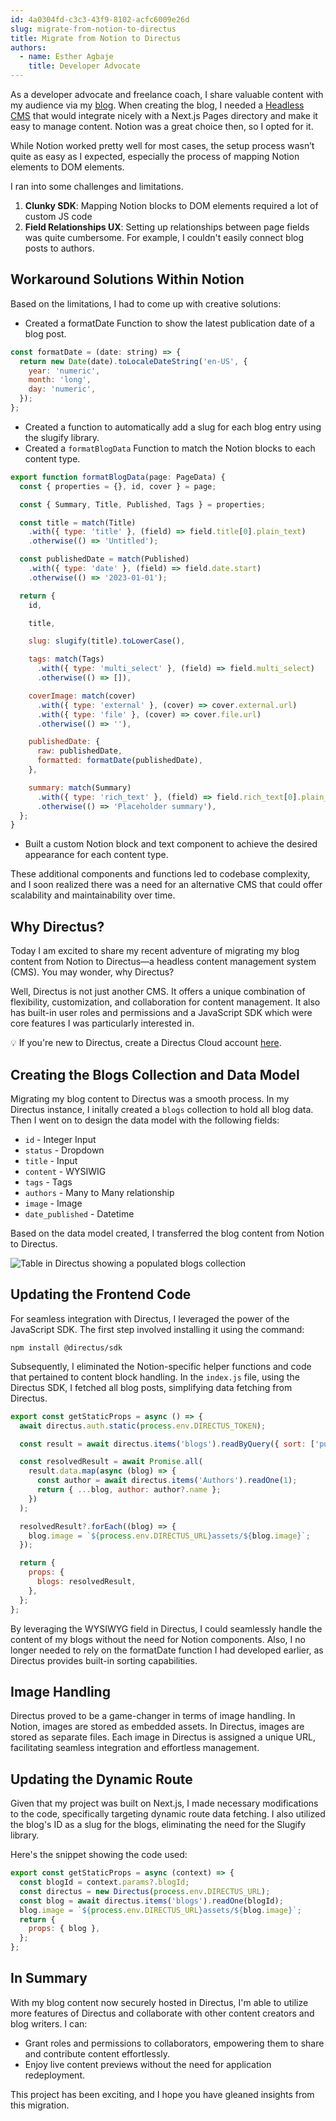 ```yaml
---
id: 4a0304fd-c3c3-43f9-8102-acfc6009e26d
slug: migrate-from-notion-to-directus
title: Migrate from Notion to Directus
authors:
  - name: Esther Agbaje
    title: Developer Advocate
---
```

As a developer advocate and freelance coach, I share valuable content with my audience via my [blog](https://thefreelancehq.com/blog). When creating the blog, I needed a [Headless CMS](https://directus.io/solutions/headless-cms) that would integrate nicely with a Next.js Pages directory and make it easy to manage content. Notion was a great choice then, so I opted for it.

While Notion worked pretty well for most cases, the setup process wasn’t quite as easy as I expected, especially the process of mapping Notion elements to DOM elements.

I ran into some challenges and limitations.

1. **Clunky SDK**: Mapping Notion blocks to DOM elements required a lot of custom JS code
2. **Field Relationships UX**: Setting up relationships between page fields was quite cumbersome. For example, I couldn't easily connect blog posts to authors.

## Workaround Solutions Within Notion

Based on the limitations, I had to come up with creative solutions:

- Created a formatDate Function to show the latest publication date of a blog post.

```js
const formatDate = (date: string) => {
  return new Date(date).toLocaleDateString('en-US', {
    year: 'numeric',
    month: 'long',
    day: 'numeric',
  });
};
```

- Created a function to automatically add a slug for each blog entry using the slugify library.
- Created a `formatBlogData` Function to match the Notion blocks to each content type.

```js
export function formatBlogData(page: PageData) {
  const { properties = {}, id, cover } = page;

  const { Summary, Title, Published, Tags } = properties;

  const title = match(Title)
    .with({ type: 'title' }, (field) => field.title[0].plain_text)
    .otherwise(() => 'Untitled');

  const publishedDate = match(Published)
    .with({ type: 'date' }, (field) => field.date.start)
    .otherwise(() => '2023-01-01');

  return {
    id,

    title,

    slug: slugify(title).toLowerCase(),

    tags: match(Tags)
      .with({ type: 'multi_select' }, (field) => field.multi_select)
      .otherwise(() => []),

    coverImage: match(cover)
      .with({ type: 'external' }, (cover) => cover.external.url)
      .with({ type: 'file' }, (cover) => cover.file.url)
      .otherwise(() => ''),

    publishedDate: {
      raw: publishedDate,
      formatted: formatDate(publishedDate),
    },

    summary: match(Summary)
      .with({ type: 'rich_text' }, (field) => field.rich_text[0].plain_text)
      .otherwise(() => 'Placeholder summary'),
  };
}
```

- Built a custom Notion block and text component to achieve the desired appearance for each content type.

These additional components and functions led to codebase complexity, and I soon realized there was a need for an alternative CMS that could offer scalability and maintainability over time.

## Why Directus?

Today I am excited to share my recent adventure of migrating my blog content from Notion to Directus—a headless content management system (CMS). You may wonder, why Directus?

Well, Directus is not just another CMS. It offers a unique combination of flexibility, customization, and collaboration for content management. It also has built-in user roles and permissions and a JavaScript SDK which were core features I was particularly interested in.

💡 If you're new to Directus, create a Directus Cloud account [here](https://directus.cloud/register).

## Creating the Blogs Collection and Data Model

Migrating my blog content to Directus was a smooth process. In my Directus instance, I initally created a `blogs` collection to hold all blog data. Then I went on to design the data model with the following fields:

- `id` - Integer Input
- `status` - Dropdown
- `title` - Input
- `content` - WYSIWIG
- `tags` - Tags
- `authors` - Many to Many relationship
- `image` - Image
- `date_published` - Datetime

Based on the data model created, I transferred the blog content from Notion to Directus.

![Table in Directus showing a populated blogs collection](https://product-team.directus.app/assets/0827de4e-f894-4053-8d52-ed361cd3950b.webp)

## Updating the Frontend Code

For seamless integration with Directus, I leveraged the power of the JavaScript SDK.
The first step involved installing it using the command:

```
npm install @directus/sdk
```

Subsequently, I eliminated the Notion-specific helper functions and code that pertained to content block handling. In the `index.js` file, using the Directus SDK, I fetched all blog posts, simplifying data fetching from Directus.

```js
export const getStaticProps = async () => { 
  await directus.auth.static(process.env.DIRECTUS_TOKEN);

  const result = await directus.items('blogs').readByQuery({ sort: ['published_date'] });

  const resolvedResult = await Promise.all(
    result.data.map(async (blog) => {
      const author = await directus.items('Authors').readOne(1);
      return { ...blog, author: author?.name };
    })
  );

  resolvedResult?.forEach((blog) => {
    blog.image = `${process.env.DIRECTUS_URL}assets/${blog.image}`;
  });

  return {
    props: {
      blogs: resolvedResult,
    },
  };
};
```

By leveraging the WYSIWYG field in Directus, I could seamlessly handle the content of my blogs without the need for Notion components. Also, I no longer needed to rely on the formatDate function I had developed earlier, as Directus provides built-in sorting capabilities.

## Image Handling

Directus proved to be a game-changer in terms of image handling. In Notion, images are stored as embedded assets. In Directus, images are stored as separate files. Each image in Directus is assigned a unique URL, facilitating seamless integration and effortless management.

## Updating the Dynamic Route

Given that my project was built on Next.js, I made necessary modifications to the code, specifically targeting dynamic route data fetching. I also utilized the blog's ID as a slug for the blogs, eliminating the need for the Slugify library.

Here's the snippet showing the code used:

```js
export const getStaticProps = async (context) => {
  const blogId = context.params?.blogId;
  const directus = new Directus(process.env.DIRECTUS_URL);
  const blog = await directus.items('blogs').readOne(blogId);
  blog.image = `${process.env.DIRECTUS_URL}assets/${blog.image}`;
  return {
    props: { blog },
  };
};
```

## In Summary

With my blog content now securely hosted in Directus, I'm able to utilize more features of Directus and collaborate with other content creators and blog writers. I can:

- Grant roles and permissions to collaborators, empowering them to share and contribute content effortlessly.
- Enjoy live content previews without the need for application redeployment.

This project has been exciting, and I hope you have gleaned insights from this migration.
